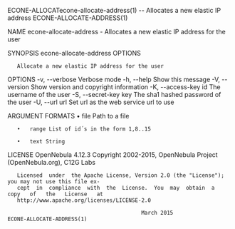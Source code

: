 ECONE-ALLOCATecone-allocate-address(1) -- Allocates a new elastic IP address ECONE-ALLOCATE-ADDRESS(1)

NAME
       econe-allocate-address - Allocates a new elastic IP address for the user

SYNOPSIS
       econe-allocate-address OPTIONS

       Allocate a new elastic IP address for the user

OPTIONS
        -v, --verbose             Verbose mode
        -h, --help                Show this message
        -V, --version             Show version and copyright information
        -K, --access-key id       The username of the user
        -S, --secret-key key      The sha1 hashed password of the user
        -U, --url url             Set url as the web service url to use

ARGUMENT FORMATS
       •   file Path to a file

       •   range List of id´s in the form 1,8..15

       •   text String

LICENSE
       OpenNebula 4.12.3 Copyright 2002-2015, OpenNebula Project (OpenNebula.org), C12G Labs

       Licensed  under  the Apache License, Version 2.0 (the "License"); you may not use this file ex‐
       cept  in  compliance  with  the  License.  You  may  obtain  a   copy   of   the   License   at
       http://www.apache.org/licenses/LICENSE-2.0

                                              March 2015                     ECONE-ALLOCATE-ADDRESS(1)
